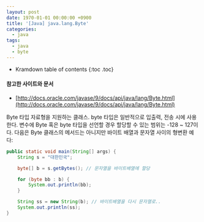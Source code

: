 ```yaml
---
layout: post
date: 1970-01-01 00:00:00 +0900
title: '[Java] java.lang.Byte'
categories:
  - java
tags:
  - java
  - byte
---
```


* Kramdown table of contents
{:toc .toc}

#### 참고한 사이트와 문서

- [http://docs.oracle.com/javase/9/docs/api/java/lang/Byte.html](http://docs.oracle.com/javase/9/docs/api/java/lang/Byte.html)

Byte 타입 자료형을 지원하는 클래스. byte 타입은 일반적으로 입출력, 전송 시에 사용한다. 변수에 Byte 혹은 byte 타입을 선언할 경우 할당할 수 있는 범위는 -128 ~ 127이다.
다음은 Byte 클래스의 메서드는 아니지만 바이트 배열과 문자열 사이의 형변환 예다:
```java
public static void main(String[] args) {
    String s = "대한민국";

    byte[] b = s.getBytes(); // 문자열을 바이트배열에 할당

    for (byte bb : b) {
        System.out.println(bb);
    }

    String ss = new String(b); // 바이트배열을 다시 문자열로..
    System.out.println(ss);
}
```
